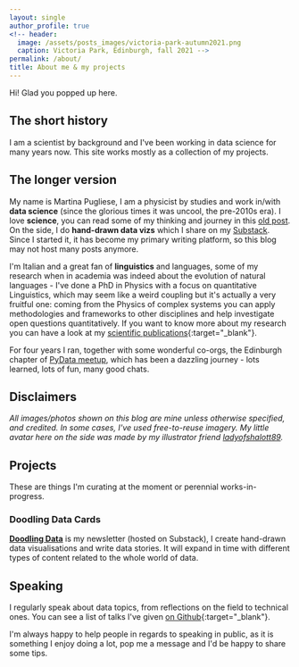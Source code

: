 ```yaml
---
layout: single
author_profile: true
<!-- header:
  image: /assets/posts_images/victoria-park-autumn2021.png
  caption: Victoria Park, Edinburgh, fall 2021 -->
permalink: /about/
title: About me & my projects
---
```


Hi! Glad you popped up here.

## The short history

I am a scientist by background and I've been working in data science for many years now. This site works mostly as a collection of my projects.

## The longer version

My name is Martina Pugliese, I am a physicist by studies and work in/with **data science** (since the glorious times it was uncool, the pre-2010s era). I love **science**, you can read some of my thinking and journey in this <a href="{{ site.url }}/crossing-the-barriers" target="_blank">old post</a>. On the side, I do **hand-drawn data vizs** which I share on my [Substack](https://doodlingdata.substack.com/). Since I started it, it has become my primary writing platform, so this blog may not host many posts anymore.

I'm Italian and a great fan of **linguistics** and languages, some of my research when in academia was indeed about the evolution of natural languages - I've done a PhD in Physics with a focus on quantitative Linguistics, which may seem like a weird coupling but it's actually a very fruitful one: coming from the Physics of complex systems you can apply methodologies and frameworks to other disciplines and help investigate open questions quantitatively. If you want to know more about my research you can have a look at my [scientific publications](https://github.com/martinapugliese/martinapugliese/blob/main/scientific_publications.md){:target="_blank"}.

For four years I ran, together with some wonderful co-orgs, the Edinburgh chapter of [PyData meetup](https://www.meetup.com/PyData-Edinburgh), which has been a dazzling journey - lots learned, lots of fun, many good chats.

## Disclaimers

_All images/photos shown on this blog are mine unless otherwise specified, and credited. In some cases, I've used free-to-reuse imagery. My little avatar here on the side was made by my illustrator friend <a href="https://www.instagram.com/ladyofshalott89/" target="_blank">ladyofshalott89</a>._

## Projects

These are things I'm curating at the moment or perennial works-in-progress.

### Doodling Data Cards

[**Doodling Data**](https://doodlingdata.substack.com/) is my newsletter (hosted on Substack), I create hand-drawn data visualisations and write data stories. It will expand in time with different types of content related to the whole world of data.

## Speaking

I regularly speak about data topics, from reflections on the field to technical ones. You can see a list of talks I've given [on Github](https://github.com/martinapugliese/martinapugliese/blob/main/speaking.md){:target="_blank"}.

I'm always happy to help people in regards to speaking in public, as it is something I enjoy doing a lot, pop me a message and I'd be happy to share some tips.
